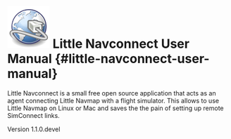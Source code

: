 # ![Little Navconnect](../images/navconnect.svg "Little Navconnect") Little Navconnect User Manual {#little-navconnect-user-manual}

Little Navconnect is a small free open source application that acts as an agent connecting Little Navmap with a flight simulator. This allows to use Little Navmap on Linux or Mac and saves the the pain of setting up remote SimConnect links. 

Version 1.1.0.devel

